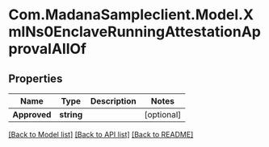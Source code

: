 
# Com.MadanaSampleclient.Model.XmlNs0EnclaveRunningAttestationApprovalAllOf

## Properties

Name | Type | Description | Notes
------------ | ------------- | ------------- | -------------
**Approved** | **string** |  | [optional] 

[[Back to Model list]](../README.md#documentation-for-models)
[[Back to API list]](../README.md#documentation-for-api-endpoints)
[[Back to README]](../README.md)

